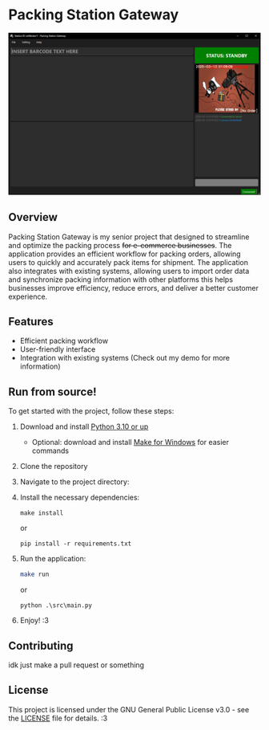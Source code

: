 # Packing Station Gateway

![Packing Station Gateway](./src/assets/program_VerA1.0.png)

## Overview

Packing Station Gateway is my senior project that designed to streamline and optimize the packing process ~~for e-commerce businesses~~. <!-- :P --> The application provides an efficient workflow for packing orders, allowing users to quickly and accurately pack items for shipment. The application also integrates with existing systems, allowing users to import order data and synchronize packing information with other platforms this helps businesses improve efficiency, reduce errors, and deliver a better customer experience.

## Features

- Efficient packing workflow
- User-friendly interface
- Integration with existing systems (Check out my demo for more information)

## Run from source!

To get started with the project, follow these steps:
1. Download and install [Python 3.10 or up](https://www.python.org/downloads/)
    - Optional: download and install [Make for Windows](http://gnuwin32.sourceforge.net/packages/make.htm) for easier commands

2. Clone the repository

3. Navigate to the project directory:

4. Install the necessary dependencies:
    ```
    make install
    ```
    or 
    ```
    pip install -r requirements.txt
    ```
5. Run the application:
    ```sh
    make run
    ```
    or
    ```
    python .\src\main.py
    ```
6. Enjoy! :3

## Contributing
idk just make a pull request or something

## License

This project is licensed under the GNU General Public License v3.0 - see the [LICENSE](LICENSE) file for details. :3